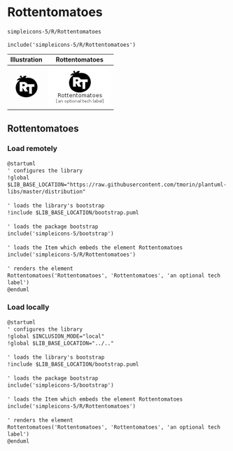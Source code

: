 # Rottentomatoes


```text
simpleicons-5/R/Rottentomatoes
```

```text
include('simpleicons-5/R/Rottentomatoes')
```



| Illustration | Rottentomatoes |
| :---: | :---: |
| ![illustration for Illustration](../../simpleicons-5/R/Rottentomatoes.png) | ![illustration for Rottentomatoes](../../simpleicons-5/R/Rottentomatoes.Local.png) |




## Rottentomatoes

### Load remotely
```plantuml
@startuml
' configures the library
!global $LIB_BASE_LOCATION="https://raw.githubusercontent.com/tmorin/plantuml-libs/master/distribution"

' loads the library's bootstrap
!include $LIB_BASE_LOCATION/bootstrap.puml

' loads the package bootstrap
include('simpleicons-5/bootstrap')

' loads the Item which embeds the element Rottentomatoes
include('simpleicons-5/R/Rottentomatoes')

' renders the element
Rottentomatoes('Rottentomatoes', 'Rottentomatoes', 'an optional tech label')
@enduml
```

### Load locally
```plantuml
@startuml
' configures the library
!global $INCLUSION_MODE="local"
!global $LIB_BASE_LOCATION="../.."

' loads the library's bootstrap
!include $LIB_BASE_LOCATION/bootstrap.puml

' loads the package bootstrap
include('simpleicons-5/bootstrap')

' loads the Item which embeds the element Rottentomatoes
include('simpleicons-5/R/Rottentomatoes')

' renders the element
Rottentomatoes('Rottentomatoes', 'Rottentomatoes', 'an optional tech label')
@enduml
```

